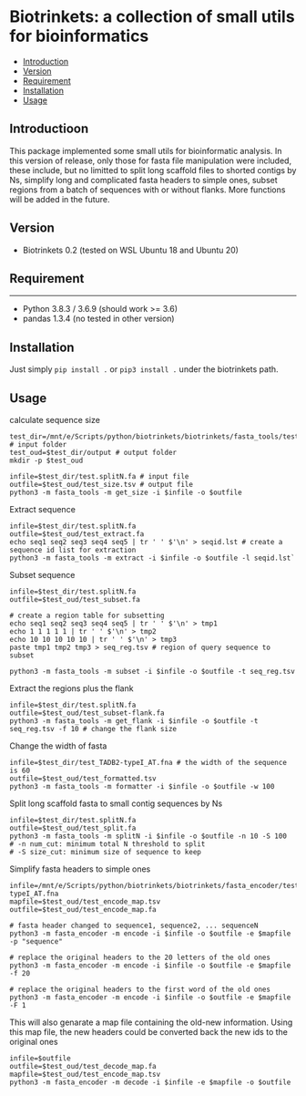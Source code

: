 # Biotrinkets: a collection of small utils for bioinformatics

* [Introduction](#introduction)
* [Version](#version)
* [Requirement](#requirement)
* [Installation](#installation)
* [Usage](#usage)

## Introductioon
 
This package implemented some small utils for bioinformatic analysis. In this version of release, only those for fasta file manipulation were included, these include, but no limitted to split long scaffold files to shorted contigs by Ns, simplify long and complicated fasta headers to simple ones, subset regions from a batch of sequences with or without flanks. More functions will be added in the future. 

 
## Version
+ Biotrinkets 0.2 (tested on WSL Ubuntu 18 and Ubuntu 20)


## Requirement
------------
+ Python 3.8.3 / 3.6.9 (should work >= 3.6)
+ pandas 1.3.4 (no tested in other version)


## Installation
Just simply ``pip install .`` or ``pip3 install .`` under the biotrinkets path.


## Usage

calculate sequence size 
```
test_dir=/mnt/e/Scripts/python/biotrinkets/biotrinkets/fasta_tools/test_files # input folder
test_oud=$test_dir/output # output folder 
mkdir -p $test_oud

infile=$test_dir/test.splitN.fa # input file
outfile=$test_oud/test_size.tsv # output file 
python3 -m fasta_tools -m get_size -i $infile -o $outfile
```


Extract sequence
```
infile=$test_dir/test.splitN.fa
outfile=$test_oud/test_extract.fa
echo seq1 seq2 seq3 seq4 seq5 | tr ' ' $'\n' > seqid.lst # create a sequence id list for extraction
python3 -m fasta_tools -m extract -i $infile -o $outfile -l seqid.lst`
```


Subset sequence
```
infile=$test_dir/test.splitN.fa
outfile=$test_oud/test_subset.fa

# create a region table for subsetting 
echo seq1 seq2 seq3 seq4 seq5 | tr ' ' $'\n' > tmp1
echo 1 1 1 1 1 | tr ' ' $'\n' > tmp2
echo 10 10 10 10 10 | tr ' ' $'\n' > tmp3
paste tmp1 tmp2 tmp3 > seq_reg.tsv # region of query sequence to subset

python3 -m fasta_tools -m subset -i $infile -o $outfile -t seq_reg.tsv
```

Extract the regions plus the flank 
```
infile=$test_dir/test.splitN.fa
outfile=$test_oud/test_subset-flank.fa
python3 -m fasta_tools -m get_flank -i $infile -o $outfile -t seq_reg.tsv -f 10 # change the flank size 
```

Change the width of fasta 
```
infile=$test_dir/test_TADB2-typeI_AT.fna # the width of the sequence is 60
outfile=$test_oud/test_formatted.tsv
python3 -m fasta_tools -m formatter -i $infile -o $outfile -w 100
```

Split long scaffold fasta to small contig sequences by Ns
```
infile=$test_dir/test.splitN.fa
outfile=$test_oud/test_split.fa
python3 -m fasta_tools -m splitN -i $infile -o $outfile -n 10 -S 100
# -n num_cut: minimum total N threshold to split
# -S size_cut: minimum size of sequence to keep
```



Simplify fasta headers to simple ones 
```
infile=/mnt/e/Scripts/python/biotrinkets/biotrinkets/fasta_encoder/test_files/test_TADB2-typeI_AT.fna
mapfile=$test_oud/test_encode_map.tsv
outfile=$test_oud/test_encode_map.fa

# fasta header changed to sequence1, sequence2, ... sequenceN 
python3 -m fasta_encoder -m encode -i $infile -o $outfile -e $mapfile -p "sequence" 

# replace the original headers to the 20 letters of the old ones
python3 -m fasta_encoder -m encode -i $infile -o $outfile -e $mapfile -f 20 

# replace the original headers to the first word of the old ones
python3 -m fasta_encoder -m encode -i $infile -o $outfile -e $mapfile -F 1 
```
This will also genarate a map file containing the old-new information. 
Using this map file, the new headers could be converted back the new ids to the original ones
```
infile=$outfile
outfile=$test_oud/test_decode_map.fa
mapfile=$test_oud/test_encode_map.tsv
python3 -m fasta_encoder -m decode -i $infile -e $mapfile -o $outfile 
```


